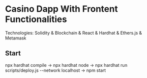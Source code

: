 #  Casino Dapp With Frontent Functionalities


Technologies:
Solidity & Blockchain & React & Hardhat & Ethers.js & Metamask


## Start

npx hardhat compile ->
npx hardhat node ->
npx hardhat run scripts/deploy.js --network localhost ->
npm start
